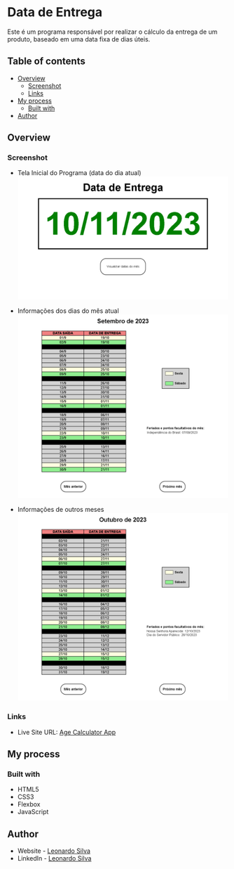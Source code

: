 # Data de Entrega

Este é um programa responsável por realizar o cálculo da entrega de um produto, baseado em uma data fixa de dias úteis.

## Table of contents

- [Overview](#overview)
  - [Screenshot](#screenshot)
  - [Links](#links)
- [My process](#my-process)
  - [Built with](#built-with)
- [Author](#author)

## Overview

### Screenshot

- Tela Inicial do Programa (data do dia atual)
![](./src/preview/telaInicial.png)

- Informações dos dias do mês atual
![](./src/preview/telaMesAtual.png)

- Informações de outros meses
![](./src/preview/telaProximoMes.png)

### Links

- Live Site URL: [Age Calculator App](https://leonardos1lva.github.io/data-entrega/)

## My process

### Built with

- HTML5
- CSS3
- Flexbox
- JavaScript

## Author

- Website - [Leonardo Silva](https://github.com/LeonardoS1lva)
- LinkedIn - [Leonardo Silva](https://www.linkedin.com/in/leonardos1lva/)
